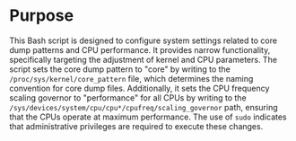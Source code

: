# Purpose
This Bash script is designed to configure system settings related to core dump patterns and CPU performance. It provides narrow functionality, specifically targeting the adjustment of kernel and CPU parameters. The script sets the core dump pattern to "core" by writing to the `/proc/sys/kernel/core_pattern` file, which determines the naming convention for core dump files. Additionally, it sets the CPU frequency scaling governor to "performance" for all CPUs by writing to the `/sys/devices/system/cpu/cpu*/cpufreq/scaling_governor` path, ensuring that the CPUs operate at maximum performance. The use of `sudo` indicates that administrative privileges are required to execute these changes.
